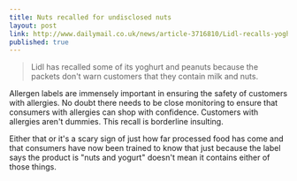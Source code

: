 ```yaml
---
title: Nuts recalled for undisclosed nuts
layout: post
link: http://www.dailymail.co.uk/news/article-3716810/Lidl-recalls-yoghurts-peanuts-don-t-warn-customers-contain-MILK-NUTS.html
published: true
---
```

<blockquote>
Lidl has recalled some of its yoghurt and peanuts because the packets don't warn customers that they contain milk and nuts.
</blockquote>
Allergen labels are immensely important in ensuring the safety of customers with allergies. No doubt there needs to be close monitoring to ensure that consumers with allergies can shop with confidence. Customers with allergies aren't dummies. This recall is borderline insulting.

Either that or it's a scary sign of just how far processed food has come and that consumers have now been trained to know that just because the label says the product is "nuts and yogurt" doesn't mean it contains either of those things.
